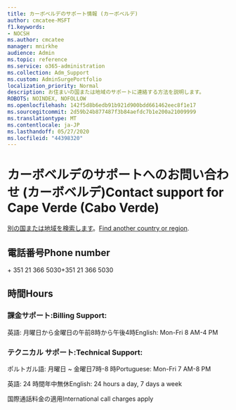 ```yaml
---
title: カーボベルデのサポート情報 (カーボベルデ)
author: cmcatee-MSFT
f1.keywords:
- NOCSH
ms.author: cmcatee
manager: mnirkhe
audience: Admin
ms.topic: reference
ms.service: o365-administration
ms.collection: Adm_Support
ms.custom: AdminSurgePortfolio
localization_priority: Normal
description: お住まいの国または地域のサポートに連絡する方法を説明します。
ROBOTS: NOINDEX, NOFOLLOW
ms.openlocfilehash: 142f5d8b6edb91b921d900bdd661462eec8f1e17
ms.sourcegitcommit: 2d59b24b877487f3b84aefdc7b1e200a21009999
ms.translationtype: MT
ms.contentlocale: ja-JP
ms.lasthandoff: 05/27/2020
ms.locfileid: "44398320"
---
```

# <a name="contact-support-for-cape-verde-cabo-verde"></a><span data-ttu-id="c1d99-103">カーボベルデのサポートへのお問い合わせ (カーボベルデ)</span><span class="sxs-lookup"><span data-stu-id="c1d99-103">Contact support for Cape Verde (Cabo Verde)</span></span>

<span data-ttu-id="c1d99-104">[別の国または地域を検索します](../contact-support-for-business-products.md)。</span><span class="sxs-lookup"><span data-stu-id="c1d99-104">[Find another country or region](../contact-support-for-business-products.md).</span></span>

## <a name="phone-number"></a><span data-ttu-id="c1d99-105">電話番号</span><span class="sxs-lookup"><span data-stu-id="c1d99-105">Phone number</span></span>
<span data-ttu-id="c1d99-106">+ 351 21 366 5030</span><span class="sxs-lookup"><span data-stu-id="c1d99-106">+351 21 366 5030</span></span>

## <a name="hours"></a><span data-ttu-id="c1d99-107">時間</span><span class="sxs-lookup"><span data-stu-id="c1d99-107">Hours</span></span>
### <a name="billing-support"></a><span data-ttu-id="c1d99-108">課金サポート:</span><span class="sxs-lookup"><span data-stu-id="c1d99-108">Billing Support:</span></span>

<span data-ttu-id="c1d99-109">英語: 月曜日から金曜日の午前8時から午後4時</span><span class="sxs-lookup"><span data-stu-id="c1d99-109">English: Mon-Fri 8 AM-4 PM</span></span>

### <a name="technical-support"></a><span data-ttu-id="c1d99-110">テクニカル サポート:</span><span class="sxs-lookup"><span data-stu-id="c1d99-110">Technical Support:</span></span>

<span data-ttu-id="c1d99-111">ポルトガル語: 月曜日 ~ 金曜日7時-8 時</span><span class="sxs-lookup"><span data-stu-id="c1d99-111">Portuguese: Mon-Fri 7 AM-8 PM</span></span>

<span data-ttu-id="c1d99-112">英語: 24 時間年中無休</span><span class="sxs-lookup"><span data-stu-id="c1d99-112">English: 24 hours a day, 7 days a week</span></span>

<span data-ttu-id="c1d99-113">国際通話料金の適用</span><span class="sxs-lookup"><span data-stu-id="c1d99-113">International call charges apply</span></span>
